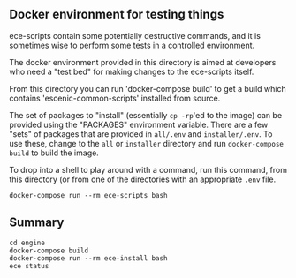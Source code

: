 Docker environment for testing things
-------------------------------------

ece-scripts contain some potentially destructive commands, and it is
sometimes wise to perform some tests in a controlled environment.

The docker environment provided in this directory is aimed at
developers who need a "test bed" for making changes to the ece-scripts
itself.

From this directory you can run 'docker-compose build' to get a build
which contains 'escenic-common-scripts' installed from source.

The set of packages to "install" (essentially `cp -rp`'ed to the
image) can be provided using the "PACKAGES" environment variable.
There are a few "sets" of packages that are provided in `all/.env` and
`installer/.env`.  To use these, change to the `all` or `installer`
directory and run `docker-compose build` to build the image.

To drop into a shell to play around with a command, run this command,
from this directory (or from one of the directories with an
appropriate `.env` file.

``` shell
docker-compose run --rm ece-scripts bash
```


Summary
-------

``` shell
cd engine
docker-compose build
docker-compose run --rm ece-install bash
ece status
```
